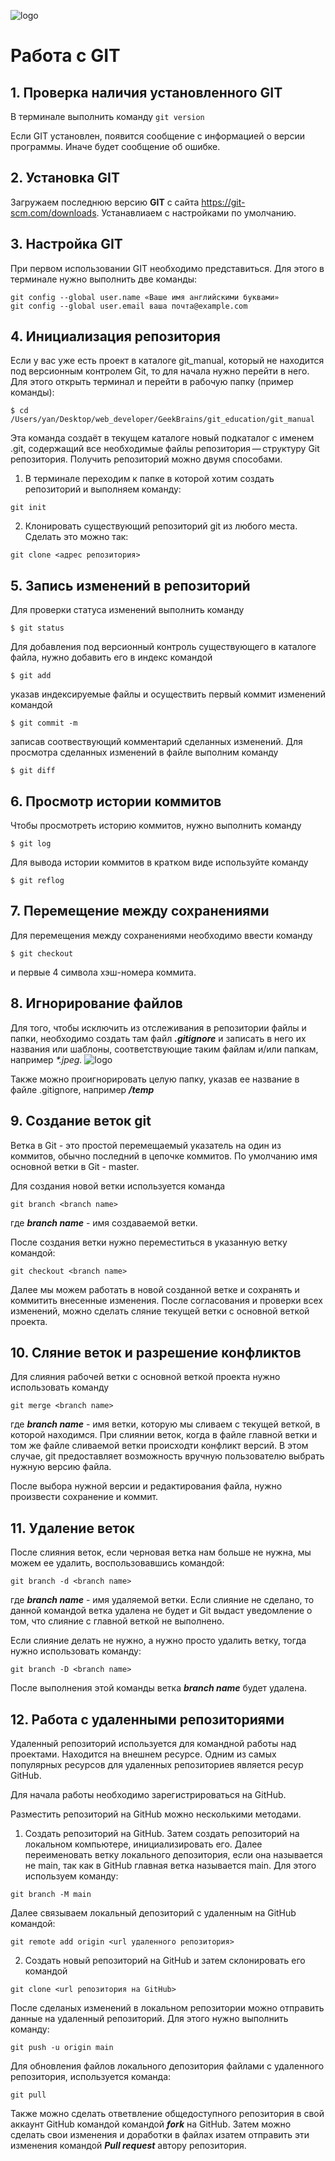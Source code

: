![logo](git.svg)
# Работа c GIT
## 1. Проверка наличия установленного GIT
В терминале выполнить команду `git version`

Если GIT установлен, появится сообщение с информацией о версии программы. Иначе будет сообщение об ошибке.

## 2. Установка GIT
Загружаем последнюю версию **GIT** с сайта https://git-scm.com/downloads. Устанавлиаем с настройками по умолчанию.

## 3. Настройка GIT
При первом использовании GIT необходимо представиться. Для этого в терминале нужно выполнить две команды:
```
git config --global user.name «Ваше имя английскими буквами»
git config --global user.email ваша почта@example.com
```

## 4. Инициализация репозитория
Если у вас уже есть проект в каталоге git_manual, который не находится под версионным контролем Git, то для начала нужно перейти в него. Для этого открыть терминал и перейти в рабочую папку (пример команды):
```
$ cd /Users/yan/Desktop/web_developer/GeekBrains/git_education/git_manual
````
Эта команда создаёт в текущем каталоге новый подкаталог с именем .git, содержащий все необходимые файлы репозитория — структуру Git репозитория.
Получить репозиторий можно двумя способами.
1. В терминале переходим к папке в которой хотим создать репозиторий и выполняем команду:
```
git init
```
2. Клонировать существующий репозиторий git из любого места. Сделать это можно так:
```
git clone <адрес репозитория>
```

## 5. Запись изменений в репозиторий
Для проверки статуса изменений выполнить команду 
```
$ git status
```
Для добавления под версионный контроль существующего в каталоге файла, нужно добавить его в индекс командой
```
$ git add
```
указав индексируемые файлы и осуществить первый коммит изменений командой
```
$ git commit -m
```
записав соотвествующий комментарий сделанных изменений.
Для просмотра сделанных изменений в файле выполним команду
```
$ git diff
```

## 6. Просмотр истории коммитов
Чтобы просмотреть историю коммитов, нужно выполнить команду
```
$ git log
```
Для вывода истории коммитов в кратком виде используйте команду
```
$ git reflog
```

## 7. Перемещение между сохранениями
Для перемещения между сохранениями необходимо ввести команду
```
$ git checkout
```
и первые 4 символа хэш-номера коммита.

## 8. Игнорирование файлов
Для того, чтобы исключить из отслеживания в репозитории файлы и папки, необходимо создать там файл ***.gitignore*** и записать в него их названия или шаблоны, соответствующие таким файлам и/или папкам, например _*.jpeg._
![logo](gitignore.png)

Также можно проигнорировать целую папку, указав ее название в файле .gitignore, например ***/temp***

## 9. Создание веток git
Ветка в Git - это простой перемещаемый указатель на один из коммитов, обычно последний в цепочке коммитов.
По умолчанию имя основной ветки в Git - master.

Для создания новой ветки используется команда 
```
git branch <branch name>
```
где ***branch name*** - имя создаваемой ветки.

После создания ветки нужно переместиться в указанную ветку командой:
```
git checkout <branch name>
```
Далее мы можем работать в новой созданной ветке и сохранять и коммитить внесенные изменения. После согласования и проверки всех изменений, можно сделать сляние текущей ветки с основной веткой проекта.

## 10. Сляние веток и разрешение конфликтов
Для слияния рабочей ветки с основной веткой проекта нужно использовать команду 
```
git merge <branch name>
```
где ***branch name*** - имя ветки, которую мы сливаем с текущей веткой, в которой находимся. При слиянии веток, когда в файле главной ветки и том же файле сливаемой ветки происходти конфликт версий. В этом случае, git предоставляет возможность вручную пользователю выбрать нужную версию файла. 

После выбора нужной версии и редактирования файла, нужно произвести сохранение и коммит.

## 11. Удаление веток
После слияния веток, если черновая ветка нам больше не нужна, мы можем ее удалить, воспользовавшись командой:
```
git branch -d <branch name>
```
где ***branch name*** - имя удаляемой ветки. Если слияние не сделано, то данной командой ветка удалена не будет и Git выдаст уведомление о том, что слияние с главной веткой не выполнено. 

Если слияние делать не нужно, а нужно просто удалить ветку, тогда нужно использовать команду:
```
git branch -D <branch name>
```
После выполнения этой команды ветка ***branch name*** будет удалена.
## 12. Работа с удаленными репозиториями

Удаленный репозиторий используется для командной работы над проектами. Находится на внешнем ресурсе. Одним из самых популярных ресурсов для удаленных репозиториев является ресур GitHub. 

Для начала работы необходимо зарегистрироваться на GitHub.

Разместить репозиторий на GitHub можно несколькими методами.
1. Создать репозиторий на GitHub. Затем создать репозиторий на локальном компьютере, инициализировать его. 
Далее переименовать ветку локального депозитория, если она называется не main, так как в GitHub главная ветка называется main. Для этого используем команду:
```
git branch -M main
```
Далее связываем локальный депозиторий с удаленным на GitHub командой:
```
git remote add origin <url удаленного репозитория>
```
2. Создать новый репозиторий на GitHub и затем склонировать его командой
```
git clone <url репозитория на GitHub>
```
После сделаных изменений в локальном репозитории можно отправить данные на удаленный репозиторий. Для этого нужно выполнить команду: 
```
git push -u origin main
```
Для обновления файлов локального депозитория файлами с удаленного репозитория, используется команда:
```
git pull
```
Также можно сделать ответвление общедоступного репозитория в свой аккаунт GitHub командой командой ***fork*** на GitHub. Затем можно сделать свои изменения и доработки в файлах изатем отправить эти изменения командой ***Pull request*** автору репозитория.